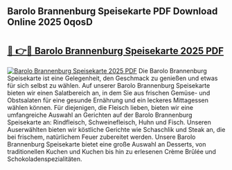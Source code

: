 ## Barolo Brannenburg Speisekarte PDF Download Online 2025 0qosD

# <h2><a href="http://gcd80v.nevu.top/?p=Barolo+Brannenburg+Speisekarte">🔗 👉🔴 Barolo Brannenburg Speisekarte 2025 PDF</a></h2>

[![Barolo Brannenburg Speisekarte 2025 PDF](https://i.imgur.com/dBaPXMq.png)](http://gcd80v.nevu.top/?p=Barolo+Brannenburg+Speisekarte)
Die Barolo Brannenburg Speisekarte ist eine Gelegenheit, den Geschmack zu genießen und etwas für sich selbst zu wählen. Auf unserer Barolo Brannenburg Speisekarte bieten wir einen Salatbereich an, in dem Sie aus frischen Gemüse- und Obstsalaten für eine gesunde Ernährung und ein leckeres Mittagessen wählen können. Für diejenigen, die Fleisch lieben, bieten wir eine umfangreiche Auswahl an Gerichten auf der Barolo Brannenburg Speisekarte an: Rindfleisch, Schweinefleisch, Huhn und Fisch. Unseren Auserwählten bieten wir köstliche Gerichte wie Schaschlik und Steak an, die bei frischem, natürlichem Feuer zubereitet werden. Unsere Barolo Brannenburg Speisekarte bietet eine große Auswahl an Desserts, von traditionellen Kuchen und Kuchen bis hin zu erlesenen Crème Brûlée und Schokoladenspezialitäten.
